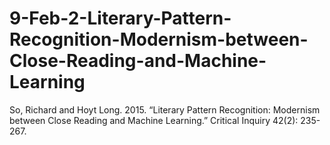 # 9-Feb-2-Literary-Pattern-Recognition-Modernism-between-Close-Reading-and-Machine-Learning
So, Richard and Hoyt Long. 2015. “Literary Pattern Recognition: Modernism between Close Reading and Machine Learning.” Critical Inquiry 42(2): 235-267.
